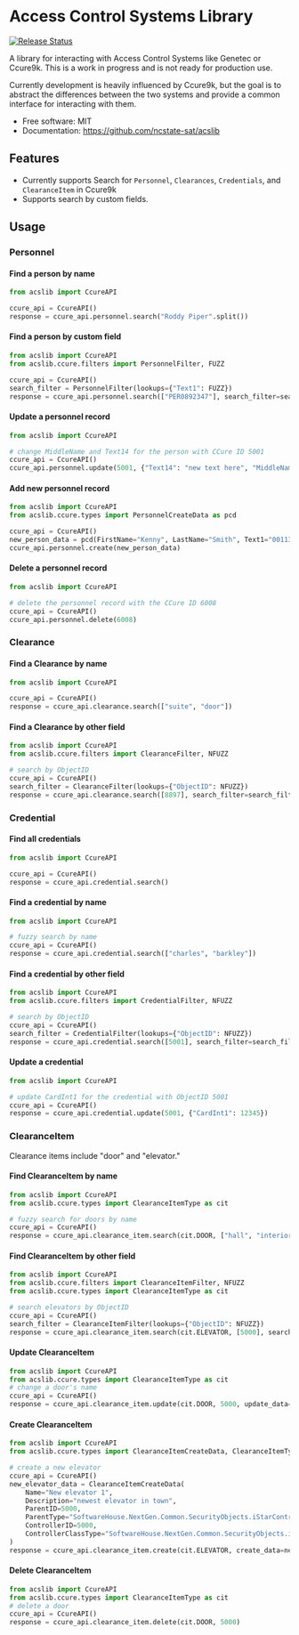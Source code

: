 # Access Control Systems Library


<p align="left">
<a href="https://pypi.org/project/acslib/">
    <img src="https://img.shields.io/pypi/v/acslib.svg"
        alt = "Release Status">
</a>


A library for interacting with Access Control Systems like Genetec or Ccure9k. This is a work in progress and is not ready for production use.

Currently development is heavily influenced by Ccure9k, but the goal is to abstract the differences between the two systems and provide a common
interface for interacting with them.


</p>



* Free software: MIT
* Documentation: <https://github.com/ncstate-sat/acslib>


## Features

* Currently supports Search for `Personnel`, `Clearances`, `Credentials`, and `ClearanceItem` in Ccure9k
* Supports search by custom fields.

## Usage

### Personnel

#### Find a person by name

```python
from acslib import CcureAPI

ccure_api = CcureAPI()
response = ccure_api.personnel.search("Roddy Piper".split())
```

#### Find a person by custom field

```python
from acslib import CcureAPI
from acslib.ccure.filters import PersonnelFilter, FUZZ

ccure_api = CcureAPI()
search_filter = PersonnelFilter(lookups={"Text1": FUZZ})
response = ccure_api.personnel.search(["PER0892347"], search_filter=search_filter)
```

#### Update a personnel record

```python
from acslib import CcureAPI

# change MiddleName and Text14 for the person with CCure ID 5001
ccure_api = CcureAPI()
ccure_api.personnel.update(5001, {"Text14": "new text here", "MiddleName": "Shaquille"})
```

#### Add new personnel record

```python
from acslib import CcureAPI
from acslib.ccure.types import PersonnelCreateData as pcd

ccure_api = CcureAPI()
new_person_data = pcd(FirstName="Kenny", LastName="Smith", Text1="001132808")
ccure_api.personnel.create(new_person_data)
```

#### Delete a personnel record

```python
from acslib import CcureAPI

# delete the personnel record with the CCure ID 6008
ccure_api = CcureAPI()
ccure_api.personnel.delete(6008)
```

### Clearance

#### Find a Clearance by name

```python
from acslib import CcureAPI

ccure_api = CcureAPI()
response = ccure_api.clearance.search(["suite", "door"])
```

#### Find a Clearance by other field

```python
from acslib import CcureAPI
from acslib.ccure.filters import ClearanceFilter, NFUZZ

# search by ObjectID
ccure_api = CcureAPI()
search_filter = ClearanceFilter(lookups={"ObjectID": NFUZZ})
response = ccure_api.clearance.search([8897], search_filter=search_filter)
```

### Credential

#### Find all credentials

```python
from acslib import CcureAPI

ccure_api = CcureAPI()
response = ccure_api.credential.search()
```

#### Find a credential by name

```python
from acslib import CcureAPI

# fuzzy search by name
ccure_api = CcureAPI()
response = ccure_api.credential.search(["charles", "barkley"])
```

#### Find a credential by other field

```python
from acslib import CcureAPI
from acslib.ccure.filters import CredentialFilter, NFUZZ

# search by ObjectID
ccure_api = CcureAPI()
search_filter = CredentialFilter(lookups={"ObjectID": NFUZZ})
response = ccure_api.credential.search([5001], search_filter=search_filter)
```

#### Update a credential

```python
from acslib import CcureAPI

# update CardInt1 for the credential with ObjectID 5001
ccure_api = CcureAPI()
response = ccure_api.credential.update(5001, {"CardInt1": 12345})
```

### ClearanceItem

Clearance items include "door" and "elevator."

#### Find ClearanceItem by name

```python
from acslib import CcureAPI
from acslib.ccure.types import ClearanceItemType as cit

# fuzzy search for doors by name
ccure_api = CcureAPI()
response = ccure_api.clearance_item.search(cit.DOOR, ["hall", "interior"])
```

#### Find ClearanceItem by other field

```python
from acslib import CcureAPI
from acslib.ccure.filters import ClearanceItemFilter, NFUZZ
from acslib.ccure.types import ClearanceItemType as cit

# search elevators by ObjectID
ccure_api = CcureAPI()
search_filter = ClearanceItemFilter(lookups={"ObjectID": NFUZZ})
response = ccure_api.clearance_item.search(cit.ELEVATOR, [5000], search_filter=search_filter)
```

#### Update ClearanceItem

```python
from acslib import CcureAPI
from acslib.ccure.types import ClearanceItemType as cit
# change a door's name
ccure_api = CcureAPI()
response = ccure_api.clearance_item.update(cit.DOOR, 5000, update_data={"Name": "new door name 123"})
```

#### Create ClearanceItem

```python
from acslib import CcureAPI
from acslib.ccure.types import ClearanceItemCreateData, ClearanceItemType as cit

# create a new elevator
ccure_api = CcureAPI()
new_elevator_data = ClearanceItemCreateData(
    Name="New elevator 1",
    Description="newest elevator in town",
    ParentID=5000,
    ParentType="SoftwareHouse.NextGen.Common.SecurityObjects.iStarController",
    ControllerID=5000,
    ControllerClassType="SoftwareHouse.NextGen.Common.SecurityObjects.iStarController"
)
response = ccure_api.clearance_item.create(cit.ELEVATOR, create_data=new_elevator_data)
```

#### Delete ClearanceItem

```python
from acslib import CcureAPI
from acslib.ccure.types import ClearanceItemType as cit
# delete a door
ccure_api = CcureAPI()
response = ccure_api.clearance_item.delete(cit.DOOR, 5000)
```
